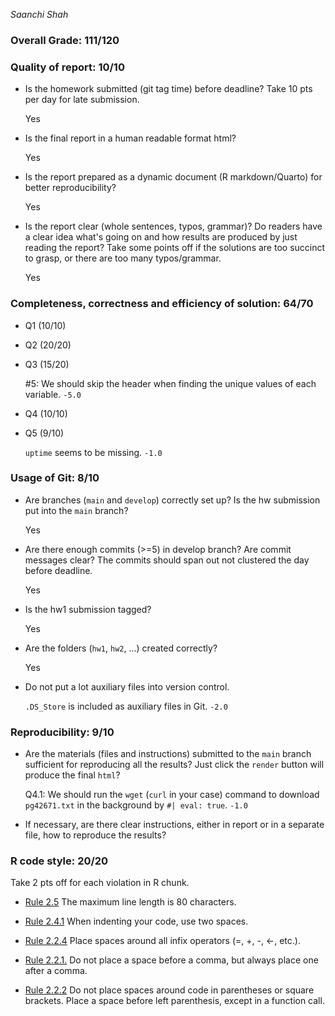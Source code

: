 *Saanchi Shah*

### Overall Grade: 111/120

### Quality of report: 10/10

- Is the homework submitted (git tag time) before deadline? Take 10 pts per day for late submission.

    Yes

- Is the final report in a human readable format html? 

    Yes

- Is the report prepared as a dynamic document (R markdown/Quarto) for better reproducibility?

    Yes

- Is the report clear (whole sentences, typos, grammar)? Do readers have a clear idea what's going on and how results are produced by just reading the report? Take some points off if the solutions are too succinct to grasp, or there are too many typos/grammar. 

    Yes

### Completeness, correctness and efficiency of solution: 64/70

- Q1 (10/10)

- Q2 (20/20)

- Q3 (15/20)

    #5: We should skip the header when finding the unique values of each variable. `-5.0`

- Q4 (10/10)

- Q5 (9/10)

    `uptime` seems to be missing. `-1.0`
	    
### Usage of Git: 8/10

- Are branches (`main` and `develop`) correctly set up? Is the hw submission put into the `main` branch?

    Yes

- Are there enough commits (>=5) in develop branch? Are commit messages clear? The commits should span out not clustered the day before deadline.

    Yes
          
- Is the hw1 submission tagged? 

    Yes

- Are the folders (`hw1`, `hw2`, ...) created correctly?

    Yes
  
- Do not put a lot auxiliary files into version control. 

    `.DS_Store` is included as auxiliary files in Git. `-2.0`

### Reproducibility: 9/10

- Are the materials (files and instructions) submitted to the `main` branch sufficient for reproducing all the results? Just click the `render` button will produce the final `html`? 

    Q4.1: We should run the `wget` (`curl` in your case) command to download `pg42671.txt` in the background by `#| eval: true`. `-1.0`

- If necessary, are there clear instructions, either in report or in a separate file, how to reproduce the results?

### R code style: 20/20

Take 2 pts off for each violation in R chunk.

- [Rule 2.5](https://style.tidyverse.org/syntax.html#long-lines) The maximum line length is 80 characters.

- [Rule 2.4.1](https://style.tidyverse.org/syntax.html#indenting) When indenting your code, use two spaces.

- [Rule 2.2.4](https://style.tidyverse.org/syntax.html#infix-operators) Place spaces around all infix operators (=, +, -, &lt;-, etc.).

- [Rule 2.2.1.](https://style.tidyverse.org/syntax.html#commas) Do not place a space before a comma, but always place one after a comma.

- [Rule 2.2.2](https://style.tidyverse.org/syntax.html#parentheses) Do not place spaces around code in parentheses or square brackets. Place a space before left parenthesis, except in a function call.
